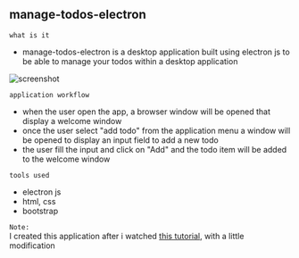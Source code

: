 ## manage-todos-electron

`what is it`

- manage-todos-electron is a desktop application built using electron js to be able to manage your todos within a desktop application

![screenshot](https://github.com/pedrasfloki/manage-todos-electron/blob/main/todo-with-electron.png)

`application workflow`

- when the user open the app, a browser window will be opened that display a welcome window
- once the user select "add todo" from the application menu a window will be opened to display an input field to add a new todo
- the user fill the input and click on "Add" and the todo item will be added to the welcome window

`tools used`

- electron js
- html, css
- bootstrap

`Note:`  
I created this application after i watched [this tutorial](https://www.youtube.com/watch?v=iJ18TIki0r4&list=PLtWy6rdN1yBntIyLeNo-fCVR6AaK7vdyl), with a little modification
